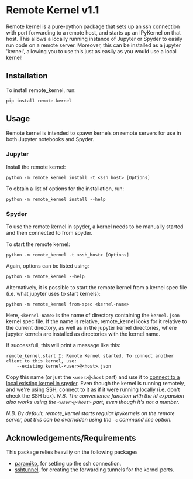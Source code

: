 # Remote Kernel v1.1

Remote kernel is a pure-python package that sets up an ssh 
connection with port forwarding to a remote host, and starts
up an IPyKernel on that host. This allows a locally running 
instance of Jupyter or Spyder to easily run code on a remote 
server. Moreover, this can be installed as a jupyter 'kernel',
allowing you to use this just as easily as you would use a 
local kernel!

## Installation

To install remote_kernel, run: 

`pip install remote-kernel`

## Usage

Remote kernel is intended to spawn kernels on remote servers
for use in both Jupyter notebooks and Spyder.

### Jupyter

Install the remote kernel:

`python -m remote_kernel install -t <ssh_host> [Options]`

To obtain a list of options for the installation, run:

`python -m remote_kernel install --help`

### Spyder

To use the remote kernel in spyder, a kernel needs to be
manually started and then connected to from spyder.

To start the remote kernel:

`python -m remote_kernel -t <ssh_host> [Options]`

Again, options can be listed using:

`python -m remote_kernel --help`

Alternatively, it is possible to start the remote kernel 
from a kernel spec file (i.e. what jupyter uses to start kernels):

`python -m remote_kernel from-spec <kernel-name>`

Here, `<kernel-name>` is the name of directory containing the
`kernel.json` kernel spec file. If the name is relative, remote_kernel
looks for it relative to the current directory, as well as in the jupyter
kernel directories, where jupyter kernels are installed as directories with
the kernel name.

If successfull, this will print a message like this:

```
remote_kernel.start I: Remote Kernel started. To connect another client to this kernel, use:
    --existing kernel-<user>@<host>.json
```

Copy this name (or just the `<user>@<host` part) and use it
to [connect to a local existing kernel in spyder](https://docs.spyder-ide.org/ipythonconsole.html#connect-to-an-external-kernel).
Even though the kernel is running remotely, and we're using SSH, 
connect to it as if it were running locally (i.e. don't check the SSH box).
*N.B. The convenience function with the id expansion also works using
the `<user>@<host>` part, even though it's not a number.*

*N.B. By default, remote_kernel starts regular ipykernels on the remote
server, but this can be overridden using the `-c` command line option.*

## Acknowledgements/Requirements

This package relies heaviliy on the following packages

- [paramiko](https://github.com/paramiko/paramiko), 
  for setting up the ssh connection.
- [sshtunnel](https://github.com/pahaz/sshtunnel), 
  for creating the forwarding tunnels for the kernel ports.
